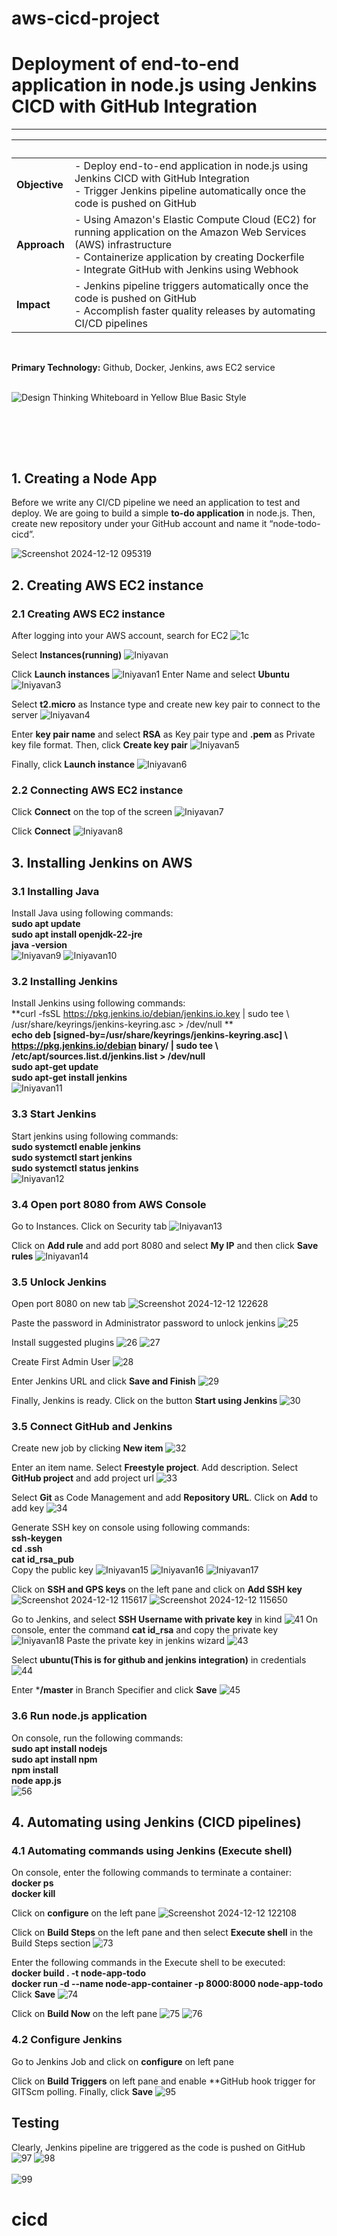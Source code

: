 # aws-cicd-project
# Deployment of end-to-end application in node.js using Jenkins CICD with GitHub Integration

---

| &nbsp; | &nbsp; |
| --- | ----------- |
| **Objective** | - Deploy end-to-end application in node.js using Jenkins CICD with GitHub Integration <br>- Trigger Jenkins pipeline automatically once the code is pushed on GitHub |
| **Approach** | - Using Amazon's Elastic Compute Cloud (EC2) for running application on the Amazon Web Services (AWS) infrastructure <br>- Containerize application by creating Dockerfile<br>- Integrate GitHub with Jenkins using Webhook |
| **Impact** | - Jenkins pipeline triggers automatically once the code is pushed on GitHub</br>- Accomplish faster quality releases by automating CI/CD pipelines |
<br>

**Primary Technology:** Github, Docker, Jenkins, aws EC2 service
<br><br>

![Design Thinking Whiteboard in Yellow Blue Basic Style](https://user-images.githubusercontent.com/102405945/211872655-4ed92a9f-bf03-41bc-ac92-043594863cd8.png)


<br><br>
---

## 1. Creating a Node App
Before we write any CI/CD pipeline we need an application to test and deploy. We are going to build a simple **to-do application** in node.js. Then, create new repository under your GitHub account and name it “node-todo-cicd”.

![Screenshot 2024-12-12 095319](https://github.com/user-attachments/assets/9e3204d5-90cb-4644-9832-9ae86c6de0b6)


## 2. Creating AWS EC2 instance

### 2.1 Creating AWS EC2 instance
After logging into your AWS account, search for EC2
![1c](https://github.com/user-attachments/assets/40b4c88d-5bd7-45d5-93f3-ec48c7f2c4c5)

Select **Instances(running)**
![Iniyavan](https://github.com/user-attachments/assets/646840ed-b163-4d8e-b437-ddbd5a329c3a)

Click **Launch instances**
![Iniyavan1](https://github.com/user-attachments/assets/fee7a20e-0e96-4579-8425-fbdf3dc7d05c)
Enter Name and select **Ubuntu**
![Iniyavan3](https://github.com/user-attachments/assets/097b9b68-5308-4f3f-9d09-12be4c5b61d1)

Select **t2.micro** as Instance type and create new key pair to connect to the server
![Iniyavan4](https://github.com/user-attachments/assets/3bff7792-fc72-4ee5-8b14-24adb2adb0a7)


Enter **key pair name** and select **RSA** as Key pair type and **.pem** as Private key file format. Then, click **Create key pair**
![Iniyavan5](https://github.com/user-attachments/assets/af3cd032-1429-4c92-8e0f-7cf5dc7ab1eb)


Finally, click **Launch instance**
![Iniyavan6](https://github.com/user-attachments/assets/a7ef0534-d77e-41cb-b21e-941cf03391eb)




### 2.2 Connecting AWS EC2 instance
Click **Connect** on the top of the screen
![Iniyavan7](https://github.com/user-attachments/assets/76254530-f4cf-415f-8f50-f7a56c777c5d)

Click **Connect**
![Iniyavan8](https://github.com/user-attachments/assets/2f018ef3-8f14-4ef1-91f7-924e6d0ec2d8)


## 3. Installing Jenkins on AWS

### 3.1 Installing Java
Install Java using following commands: <br>
**sudo apt update**<br>
**sudo apt install openjdk-22-jre**<br>
**java -version**<br>
![Iniyavan9](https://github.com/user-attachments/assets/98596647-a058-4c73-bc3b-4c2c3d0097ae)
![Iniyavan10](https://github.com/user-attachments/assets/444bbf77-ce4c-476a-a316-f764c489ffab)

### 3.2 Installing Jenkins
Install Jenkins using following commands: <br>
**curl -fsSL https://pkg.jenkins.io/debian/jenkins.io.key | sudo tee \   /usr/share/keyrings/jenkins-keyring.asc > /dev/null **<br>
**echo deb [signed-by=/usr/share/keyrings/jenkins-keyring.asc] \   https://pkg.jenkins.io/debian binary/ | sudo tee \   /etc/apt/sources.list.d/jenkins.list > /dev/null**<br>
**sudo apt-get update**<br>
**sudo apt-get install jenkins**<br>
![Iniyavan11](https://github.com/user-attachments/assets/0d8e1504-19c5-45de-af1c-e2ac488ed9d1)


### 3.3 Start Jenkins
Start jenkins using following commands: <br>
**sudo systemctl enable jenkins**<br>
**sudo systemctl start jenkins**<br>
**sudo systemctl status jenkins**<br>
![Iniyavan12](https://github.com/user-attachments/assets/58c210bd-e29d-434c-a63a-2576d338e9b0)


### 3.4 Open port 8080 from AWS Console
Go to Instances. Click on Security tab
![Iniyavan13](https://github.com/user-attachments/assets/a39ba153-953a-4ae0-96a2-640182a0dd25)

Click on **Add rule** and add port 8080 and select **My IP** and then click **Save rules**
![Iniyavan14](https://github.com/user-attachments/assets/67f5f007-8678-4cd3-ac60-a62e7f7861b0)

### 3.5 Unlock Jenkins
Open port 8080 on new tab
![Screenshot 2024-12-12 122628](https://github.com/user-attachments/assets/697e171e-093b-49f1-ad55-3182aaffcdde)



Paste the password in Administrator password to unlock jenkins
![25](https://user-images.githubusercontent.com/102405945/211763367-b2d215be-ea2b-4a45-bb20-2ec3acef41fe.png)

Install suggested plugins
![26](https://user-images.githubusercontent.com/102405945/211763394-0ea3d5af-8c15-466d-8be2-99487cc1d873.png)
![27](https://user-images.githubusercontent.com/102405945/211763441-25d3a088-6119-43b0-a04e-cde33cfaca52.png)

Create First Admin User
![28](https://user-images.githubusercontent.com/102405945/211763485-8449f84f-313a-4478-ab81-bebdf36a808f.png)

Enter Jenkins URL and click **Save and Finish**
![29](https://user-images.githubusercontent.com/102405945/211763529-e7ac31bd-38b6-45ef-ab43-118ff9b93fa3.png)

Finally, Jenkins is ready. Click on the button **Start using Jenkins**
![30](https://user-images.githubusercontent.com/102405945/211763586-17fdc134-9757-4b82-ad67-5eb57fc4ab9c.png)


### 3.5 Connect GitHub and Jenkins
Create new job by clicking **New item**
![32](https://user-images.githubusercontent.com/102405945/211767102-7ba3199c-a108-4a4f-8ebc-4ba25ef1af38.png)

Enter an item name. Select **Freestyle project**. Add description. Select **GitHub project** and add project url
![33](https://user-images.githubusercontent.com/102405945/211767157-ac02438b-86a8-4f66-8056-87be60df0588.png)

Select **Git** as Code Management and add **Repository URL**. Click on **Add** to add key
![34](https://user-images.githubusercontent.com/102405945/211767199-de9358d1-b081-4f8e-9da8-bead2ff93db3.png)

Generate SSH key on console using following commands: <br>
**ssh-keygen** <br>
**cd .ssh** <br>
**cat id_rsa_pub** <br>
Copy the public key
![Iniyavan15](https://github.com/user-attachments/assets/16a0f750-3779-4063-be6d-1277689b4241)
![Iniyavan16](https://github.com/user-attachments/assets/98b532ae-afd2-4957-aeb5-73f99a6add09)
![Iniyavan17](https://github.com/user-attachments/assets/9b522504-fb2f-4bea-ba7e-e8348e25ab45)


Click on **SSH and GPS keys** on the left pane and click on **Add SSH key**
![Screenshot 2024-12-12 115617](https://github.com/user-attachments/assets/714289ed-38d2-4def-a18b-0829254736d3)
![Screenshot 2024-12-12 115650](https://github.com/user-attachments/assets/44d1326f-76d1-41a7-97a1-f8f291ff6801)

Go to Jenkins, and select **SSH Username with private key** in kind
![41](https://user-images.githubusercontent.com/102405945/211767451-530ca1d9-1ea2-49c9-9637-c82a6a415357.png)
On console, enter the command **cat id_rsa** and copy the private key
![Iniyavan18](https://github.com/user-attachments/assets/c9900b82-356f-4409-97d9-718e286666a7)
Paste the private key in jenkins wizard
![43](https://user-images.githubusercontent.com/102405945/211767525-854c8421-a07e-4c04-b235-45be202d1247.png)

Select **ubuntu(This is for github and jenkins integration)** in credentials
![44](https://user-images.githubusercontent.com/102405945/211767548-5aac0cd6-ca4a-46e6-9d46-b7fd71f23dad.png)

Enter ***/master** in Branch Specifier and click **Save**
![45](https://user-images.githubusercontent.com/102405945/211767592-a9aaf324-878b-4716-a2f6-0de181d67b78.png)


### 3.6 Run node.js application
On console, run the following commands: <br>
**sudo apt install nodejs** <br>
**sudo apt install npm** <br>
**npm install** <br>
**node app.js** <br>
![56](https://user-images.githubusercontent.com/102405945/211807470-1bd37f3f-1e7e-4234-aa6a-f3b24fce6fd2.png)






## 4. Automating using Jenkins (CICD pipelines)

### 4.1 Automating commands using Jenkins (Execute shell)
On console, enter the following commands to terminate a container: <br>
**docker ps** <br>
**docker kill <containerid>** <br>


Click on **configure** on the left pane
![Screenshot 2024-12-12 122108](https://github.com/user-attachments/assets/1117550c-ee59-42b0-8ff8-99601056c9d5)

Click on **Build Steps** on the left pane and then select **Execute shell** in the Build Steps section
![73](https://user-images.githubusercontent.com/102405945/211852724-4f2d183b-7b4d-4f2e-a6a0-2a5b24f0bfe2.png)

Enter the following commands in the Execute shell to be executed: <br>
**docker build . -t node-app-todo** <br>
**docker run -d --name node-app-container -p 8000:8000 node-app-todo** <br>
Click **Save**
![74](https://user-images.githubusercontent.com/102405945/211852763-e95b9072-7510-4253-8c0b-8df43c5228c3.png)

Click on **Build Now** on the left pane
![75](https://user-images.githubusercontent.com/102405945/211852806-f72ff44c-e13a-47b9-b666-78492c92bc28.png)
![76](https://user-images.githubusercontent.com/102405945/211852837-9de83468-01ec-40b6-859f-43f9585e94f6.png)








### 4.2 Configure Jenkins
Go to Jenkins Job and click on **configure** on left pane


Click on **Build Triggers** on left pane and enable **GitHub hook trigger for GITScm polling. Finally, click **Save**
![95](https://user-images.githubusercontent.com/102405945/211859617-d48b1e56-8bb8-4b29-9c69-597ca9d9b397.png)

## Testing


Clearly, Jenkins pipeline are triggered as the code is pushed on GitHub
![97](https://user-images.githubusercontent.com/102405945/211859669-6eb83c45-2a41-4e63-9c51-db3e8fcabeb7.png)
![98](https://user-images.githubusercontent.com/102405945/211859697-c65ae885-146c-4e9b-86fa-4d52b570837e.png)
<br> <br>
![99](https://user-images.githubusercontent.com/102405945/211859754-cbbf68de-503f-4d5c-b1b7-c543218e07e7.png)



# cicd
